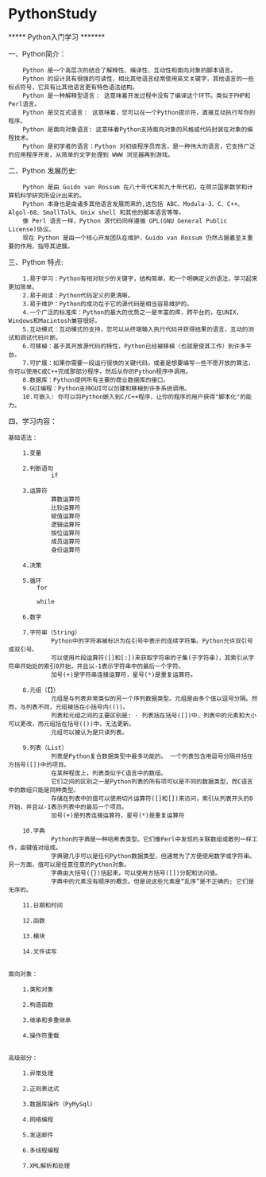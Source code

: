 # PythonStudy

***** Python入门学习 *******


一、Python简介：

        Python 是一个高层次的结合了解释性、编译性、互动性和面向对象的脚本语言。
        Python 的设计具有很强的可读性，相比其他语言经常使用英文关键字，其他语言的一些标点符号，它具有比其他语言更有特色语法结构。
        Python 是一种解释型语言： 这意味着开发过程中没有了编译这个环节。类似于PHP和Perl语言。
        Python 是交互式语言： 这意味着，您可以在一个Python提示符，直接互动执行写你的程序。
        Python 是面向对象语言: 这意味着Python支持面向对象的风格或代码封装在对象的编程技术。
        Python 是初学者的语言：Python 对初级程序员而言，是一种伟大的语言，它支持广泛的应用程序开发，从简单的文字处理到 WWW 浏览器再到游戏。


二、Python 发展历史:

        Python 是由 Guido van Rossum 在八十年代末和九十年代初，在荷兰国家数学和计算机科学研究所设计出来的。
        Python 本身也是由诸多其他语言发展而来的,这包括 ABC、Modula-3、C、C++、Algol-68、SmallTalk、Unix shell 和其他的脚本语言等等。
        像 Perl 语言一样，Python 源代码同样遵循 GPL(GNU General Public License)协议。
        现在 Python 是由一个核心开发团队在维护，Guido van Rossum 仍然占据着至关重要的作用，指导其进展。


三、Python 特点:

        1.易于学习：Python有相对较少的关键字，结构简单，和一个明确定义的语法，学习起来更加简单。
        2.易于阅读：Python代码定义的更清晰。
        3.易于维护：Python的成功在于它的源代码是相当容易维护的。
        4.一个广泛的标准库：Python的最大的优势之一是丰富的库，跨平台的，在UNIX，Windows和Macintosh兼容很好。
        5.互动模式：互动模式的支持，您可以从终端输入执行代码并获得结果的语言，互动的测试和调试代码片断。
        6.可移植：基于其开放源代码的特性，Python已经被移植（也就是使其工作）到许多平台。
        7.可扩展：如果你需要一段运行很快的关键代码，或者是想要编写一些不愿开放的算法，你可以使用C或C++完成那部分程序，然后从你的Python程序中调用。
        8.数据库：Python提供所有主要的商业数据库的接口。
        9.GUI编程：Python支持GUI可以创建和移植到许多系统调用。
        10.可嵌入: 你可以将Python嵌入到C/C++程序，让你的程序的用户获得"脚本化"的能力。


四、学习内容：

    基础语法：

        1.变量

        2.判断语句
                if

        3.运算符
                算数运算符
                比较运算符
                赋值运算符
                逻辑运算符
                按位运算符
                成员运算符
                身份运算符

        4.决策

        5.循环
            for

            while

        6.数字

        7.字符串（String）
                Python中的字符串被标识为在引号中表示的连续字符集。Python允许双引号或双引号。
                可以使用片段运算符([]和[:])来获取字符串的子集(子字符串)，其索引从字符串开始处的索引0开始，并且以-1表示字符串中的最后一个字符。
                加号(+)是字符串连接运算符，星号(*)是重复运算符。

        8.元组（【】）
                元组是与列表非常类似的另一个序列数据类型。元组是由多个值以逗号分隔。然而，与列表不同，元组被括在小括号内(())。
                列表和元组之间的主要区别是: - 列表括在括号([])中，列表中的元素和大小可以更改，而元组括在括号(())中，无法更新。
                元组可以被认为是只读列表。

        9.列表（List）
                列表是Python复合数据类型中最多功能的。 一个列表包含用逗号分隔并括在方括号([])中的项目。
                在某种程度上，列表类似于C语言中的数组。
                它们之间的区别之一是Python列表的所有项可以是不同的数据类型，而C语言中的数组只能是同种类型。
                存储在列表中的值可以使用切片运算符([]和[])来访问，索引从列表开头的0开始，并且以-1表示列表中的最后一个项目。
                加号(+)是列表连接运算符，星号(*)是重复运算符

        10.字典
                Python的字典是一种哈希表类型。它们像Perl中发现的关联数组或散列一样工作，由键值对组成。
                字典键几乎可以是任何Python数据类型，但通常为了方便使用数字或字符串。另一方面，值可以是任意任意的Python对象。
                字典由大括号({})括起来，可以使用方括号([])分配和访问值。
                字典中的元素没有顺序的概念。但是说这些元素是“乱序”是不正确的; 它们是无序的。

        11.日期和时间

        12.函数

        13.模块

        14.文件读写


    面向对象：

        1.类和对象

        2.构造函数

        3.继承和多重继承

        4.操作符重载


    高级部分：

        1.异常处理

        2.正则表达式

        3.数据库操作（PyMySql）

        4.网络编程

        5.发送邮件

        6.多线程编程

        7.XML解析和处理


